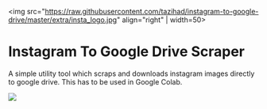 <img src="https://raw.githubusercontent.com/tazihad/instagram-to-google-drive/master/extra/insta_logo.jpg" align="right" | width=50>

Instagram To Google Drive Scraper
=================================

A simple utility tool which scraps and downloads instagram images directly to google drive. 
This has to be used in Google Colab.

<img src="https://raw.githubusercontent.com/tazihad/instagram-to-google-drive/master/extra/screenshot.png">

